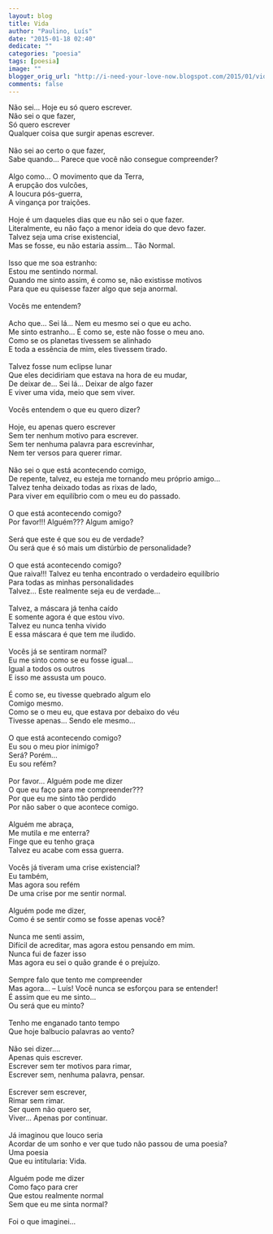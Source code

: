 ```yaml
---
layout: blog
title: Vida
author: "Paulino, Luís"
date: "2015-01-18 02:40"
dedicate: ""
categories: "poesia"
tags: [poesia]
image: ""
blogger_orig_url: "http://i-need-your-love-now.blogspot.com/2015/01/vida.html"
comments: false
---
```


Não sei... Hoje eu só quero escrever.\
Não sei o que fazer,\
Só quero escrever\
Qualquer coisa que surgir apenas escrever.\
\
Não sei ao certo o que fazer,\
Sabe quando... Parece que você não consegue compreender?\
\
Algo como... O movimento que da Terra,\
A erupção dos vulcões,\
A loucura pós-guerra,\
A vingança por traições.\
\
Hoje é um daqueles dias que eu não sei o que fazer.\
Literalmente, eu não faço a menor ideia do que devo fazer.\
Talvez seja uma crise existencial,\
Mas se fosse, eu não estaria assim... Tão Normal.\
\
Isso que me soa estranho:\
Estou me sentindo normal.\
Quando me sinto assim, é como se, não existisse motivos\
Para que eu quisesse fazer algo que seja anormal.\
\
Vocês me entendem?\
\
Acho que... Sei lá... Nem eu mesmo sei o que eu acho.\
Me sinto estranho... É como se, este não fosse o meu ano.\
Como se os planetas tivessem se alinhado\
E toda a essência de mim, eles tivessem tirado.\
\
Talvez fosse num eclipse lunar\
Que eles decidiriam que estava na hora de eu mudar,\
De deixar de... Sei lá... Deixar de algo fazer\
E viver uma vida, meio que sem viver.\
\
Vocês entendem o que eu quero dizer?\
\
Hoje, eu apenas quero escrever\
Sem ter nenhum motivo para escrever.\
Sem ter nenhuma palavra para escrevinhar,\
Nem ter versos para querer rimar.\
\
Não sei o que está acontecendo comigo,\
De repente, talvez, eu esteja me tornando meu próprio amigo...\
Talvez tenha deixado todas as rixas de lado,\
Para viver em equilíbrio com o meu eu do passado.\
\
O que está acontecendo comigo?\
Por favor!!! Alguém??? Algum amigo?\
\
Será que este é que sou eu de verdade?\
Ou será que é só mais um distúrbio de personalidade?\
\
O que está acontecendo comigo?\
Que raiva!!! Talvez eu tenha encontrado o verdadeiro equilíbrio\
Para todas as minhas personalidades\
Talvez... Este realmente seja eu de verdade...\
\
Talvez, a máscara já tenha caído\
E somente agora é que estou vivo.\
Talvez eu nunca tenha vivido\
E essa máscara é que tem me iludido.\
\
Vocês já se sentiram normal?\
Eu me sinto como se eu fosse igual...\
Igual a todos os outros\
E isso me assusta um pouco.\
\
É como se, eu tivesse quebrado algum elo\
Comigo mesmo.\
Como se o meu eu, que estava por debaixo do véu\
Tivesse apenas... Sendo ele mesmo...\
\
O que está acontecendo comigo?\
Eu sou o meu pior inimigo?\
Será? Porém...\
Eu sou refém?\
\
Por favor... Alguém pode me dizer\
O que eu faço para me compreender???\
Por que eu me sinto tão perdido\
Por não saber o que acontece comigo.\
\
Alguém me abraça,\
Me mutila e me enterra?\
Finge que eu tenho graça\
Talvez eu acabe com essa guerra.\
\
Vocês já tiveram uma crise existencial?\
Eu também,\
Mas agora sou refém\
De uma crise por me sentir normal.\
\
Alguém pode me dizer,\
Como é se sentir como se fosse apenas você?\
\
Nunca me senti assim,\
Difícil de acreditar, mas agora estou pensando em mim.\
Nunca fui de fazer isso\
Mas agora eu sei o quão grande é o prejuízo.\
\
Sempre falo que tento me compreender\
Mas agora... – Luís! Você nunca se esforçou para se entender!\
É assim que eu me sinto...\
Ou será que eu minto?\
\
Tenho me enganado tanto tempo\
Que hoje balbucio palavras ao vento?\
\
Não sei dizer....\
Apenas quis escrever.\
Escrever sem ter motivos para rimar,\
Escrever sem, nenhuma palavra, pensar.\
\
Escrever sem escrever,\
Rimar sem rimar.\
Ser quem não quero ser,\
Viver... Apenas por continuar.\
\
Já imaginou que louco seria\
Acordar de um sonho e ver que tudo não passou de uma poesia?\
Uma poesia\
Que eu intitularia: Vida.\
\
Alguém pode me dizer\
Como faço para crer\
Que estou realmente normal\
Sem que eu me sinta normal?\
\
Foi o que imaginei...
